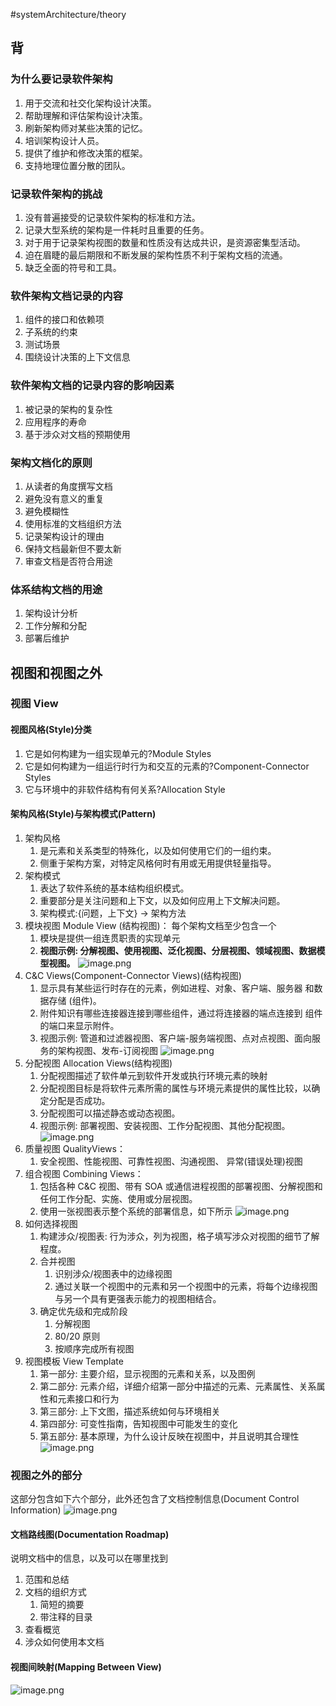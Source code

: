 #systemArchitecture/theory    

## 背

### 为什么要记录软件架构
1. 用于交流和社交化架构设计决策。 
2. 帮助理解和评估架构设计决策。 
3. 刷新架构师对某些决策的记忆。 
4. 培训架构设计人员。
5. 提供了维护和修改决策的框架。 
6. 支持地理位置分散的团队。

### 记录软件架构的挑战
1. 没有普遍接受的记录软件架构的标准和方法。
2. 记录大型系统的架构是一件耗时且重要的任务。
3. 对于用于记录架构视图的数量和性质没有达成共识，是资源密集型活动。 
4. 迫在眉睫的最后期限和不断发展的架构性质不利于架构文档的流通。
5. 缺乏全面的符号和工具。

### 软件架构文档记录的内容
1. 组件的接口和依赖项  
2. 子系统的约束  
3. 测试场景 
4. 围绕设计决策的上下文信息

### 软件架构文档的记录内容的影响因素
1. 被记录的架构的复杂性
2. 应用程序的寿命  
3. 基于涉众对文档的预期使用

### 架构文档化的原则
1. 从读者的角度撰写文档 
2. 避免没有意义的重复  
3. 避免模糊性  
4. 使用标准的文档组织方法 
5. 记录架构设计的理由
6. 保持文档最新但不要太新 
7. 审查文档是否符合用途

### 体系结构文档的用途
1. 架构设计分析 
2. 工作分解和分配 
3. 部署后维护

## 视图和视图之外
### 视图 View
#### 视图风格(Style)分类
1. 它是如何构建为一组实现单元的?Module Styles
2. 它是如何构建为一组运行时行为和交互的元素的?Component-Connector Styles
3. 它与环境中的非软件结构有何关系?Allocation Style

#### 架构风格(Style)与架构模式(Pattern)
1. 架构风格
	1. 是元素和关系类型的特殊化，以及如何使用它们的一组约束。
	2. 侧重于架构方案，对特定风格何时有用或无用提供轻量指导。
2. 架构模式
	1. 表达了软件系统的基本结构组织模式。
	2. 重要部分是关注问题和上下文，以及如何应用上下文解决问题。 
	3. 架构模式:{问题，上下文} → 架构方法
3. 模块视图 Module View (结构视图)： 每个架构文档至少包含一个
	1. 模块是提供一组连贯职责的实现单元
	2. **视图示例: 分解视图、使用视图、泛化视图、分层视图、领域视图、数据模型视图。**
	![image.png](https://typora-tes.oss-cn-shanghai.aliyuncs.com/picgo/20230516163457.png)
4. C&C Views(Component-Connector Views)(结构视图)
	1. 显示具有某些运行时存在的元素，例如进程、对象、客户端、服务器 和数据存储 (组件)。
	2. 附件知识有哪些连接器连接到哪些组件，通过将连接器的端点连接到 组件的端口来显示附件。
	3. 视图示例: 管道和过滤器视图、客户端-服务端视图、点对点视图、面向服务的架构视图、发布-订阅视图
	![image.png](https://typora-tes.oss-cn-shanghai.aliyuncs.com/picgo/20230517143328.png)
5. 分配视图 Allocation Views(结构视图)
	1. 分配视图描述了软件单元到软件开发或执行环境元素的映射
	2. 分配视图目标是将软件元素所需的属性与环境元素提供的属性比较，以确定分配是否成功。
	3. 分配视图可以描述静态或动态视图。
	4. 视图示例: 部署视图、安装视图、工作分配视图、其他分配视图。
	![image.png](https://typora-tes.oss-cn-shanghai.aliyuncs.com/picgo/20230517143733.png)
6. 质量视图 QualityViews：
	1. 安全视图、性能视图、可靠性视图、沟通视图、 异常(错误处理)视图
7. 组合视图 Combining Views：
	1. 包括各种 C&C 视图、带有 SOA 或通信进程视图的部署视图、分解视图和任何工作分配、实施、使用或分层视图。
	2. 使用一张视图表示整个系统的部署信息，如下所示
	![image.png](https://typora-tes.oss-cn-shanghai.aliyuncs.com/picgo/20230517144834.png)
8. 如何选择视图
	1. 构建涉众/视图表: 行为涉众，列为视图，格子填写涉众对视图的细节了解程度。
	2. 合并视图
		1. 识别涉众/视图表中的边缘视图
		2. 通过关联一个视图中的元素和另一个视图中的元素，将每个边缘视图与另一个具有更强表示能力的视图相结合。
	3. 确定优先级和完成阶段
		1. 分解视图
		2. 80/20 原则
		3. 按顺序完成所有视图
9. 视图模板 View Template
	1. 第一部分: 主要介绍，显示视图的元素和关系，以及图例
	2. 第二部分: 元素介绍，详细介绍第一部分中描述的元素、元素属性、关系属性和元素接口和行为
	3. 第三部分: 上下文图，描述系统如何与环境相关
	4. 第四部分: 可变性指南，告知视图中可能发生的变化
	5. 第五部分: 基本原理，为什么设计反映在视图中，并且说明其合理性
	![image.png](https://typora-tes.oss-cn-shanghai.aliyuncs.com/picgo/20230517145445.png)

### 视图之外的部分
这部分包含如下六个部分，此外还包含了文档控制信息(Document Control Information)
![image.png](https://typora-tes.oss-cn-shanghai.aliyuncs.com/picgo/20230517145733.png)

#### 文档路线图(Documentation Roadmap)
说明文档中的信息，以及可以在哪里找到
1. 范围和总结
2. 文档的组织方式
	1. 简短的摘要
	2. 带注释的目录
3. 查看概览
4. 涉众如何使用本文档

#### 视图间映射(Mapping Between View)
![image.png](https://typora-tes.oss-cn-shanghai.aliyuncs.com/picgo/20230517145904.png)

